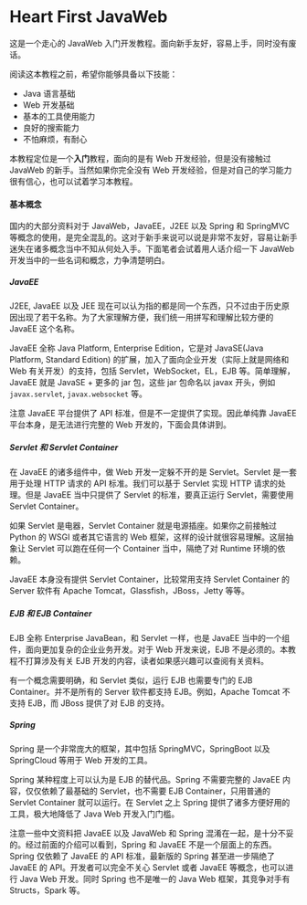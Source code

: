 Heart First JavaWeb
===================

这是一个走心的 JavaWeb 入门开发教程。面向新手友好，容易上手，同时没有废话。

阅读这本教程之前，希望你能够具备以下技能：

* Java 语言基础
* Web 开发基础
* 基本的工具使用能力
* 良好的搜索能力
* 不怕麻烦，有耐心

本教程定位是一个**入门**教程，面向的是有 Web 开发经验，但是没有接触过 JavaWeb 的新手。当然如果你完全没有 Web 开发经验，但是对自己的学习能力很有信心，也可以试着学习本教程。

#### 基本概念

国内的大部分资料对于 JavaWeb，JavaEE，J2EE 以及 Spring 和 SpringMVC 等概念的使用，是完全混乱的。这对于新手来说可以说是非常不友好，容易让新手迷失在诸多概念当中不知从何处入手。下面笔者会试着用人话介绍一下 JavaWeb 开发当中的一些名词和概念，力争清楚明白。

##### JavaEE

J2EE, JavaEE 以及 JEE 现在可以认为指的都是同一个东西，只不过由于历史原因出现了若干名称。为了大家理解方便，我们统一用拼写和理解比较方便的 JavaEE 这个名称。

JavaEE 全称 Java Platform, Enterprise Edition，它是对 JavaSE(Java Platform, Standard Edition) 的扩展，加入了面向企业开发（实际上就是网络和 Web 有关开发）的支持，包括 Servlet，WebSocket，EL，EJB 等。简单理解，JavaEE 就是 JavaSE + 更多的 jar 包，这些 jar 包命名以 javax 开头，例如 `javax.servlet`, `javax.websocket` 等。

注意 JavaEE 平台提供了 API 标准，但是不一定提供了实现。因此单纯靠 JavaEE 平台本身，是无法进行完整的 Web 开发的，下面会具体讲到。

##### Servlet 和 Servlet Container

在 JavaEE 的诸多组件中，做 Web 开发一定躲不开的是 Servlet。Servlet 是一套用于处理 HTTP 请求的 API 标准。我们可以基于 Servlet 实现 HTTP 请求的处理。但是 JavaEE 当中只提供了 Servlet 的标准，要真正运行 Servlet，需要使用 Servlet Container。

如果 Servlet 是电器，Servlet Container 就是电源插座。如果你之前接触过 Python 的 WSGI 或者其它语言的 Web 框架，这样的设计就很容易理解。这层抽象让 Servlet 可以跑在任何一个 Container 当中，隔绝了对 Runtime 环境的依赖。

JavaEE 本身没有提供 Servlet Container，比较常用支持 Servlet Container 的 Server 软件有 Apache Tomcat，Glassfish，JBoss，Jetty 等等。

##### EJB 和 EJB Container

EJB 全称 Enterprise JavaBean，和 Servlet 一样，也是 JavaEE 当中的一个组件，面向更加复杂的企业业务开发。对于 Web 开发来说，EJB 不是必须的。本教程不打算涉及有关 EJB 开发的内容，读者如果感兴趣可以查阅有关资料。

有一个概念需要明确，和 Servlet 类似，运行 EJB 也需要专门的 EJB Container。并不是所有的 Server 软件都支持 EJB。例如，Apache Tomcat 不支持 EJB，而 JBoss 提供了对 EJB 的支持。

##### Spring

Spring 是一个非常庞大的框架，其中包括 SpringMVC，SpringBoot 以及 SpringCloud 等用于 Web 开发的工具。

Spring 某种程度上可以认为是 EJB 的替代品。Spring 不需要完整的 JavaEE 内容，仅仅依赖了最基础的 Servlet，也不需要 EJB Container，只用普通的 Servlet Container 就可以运行。在 Servlet 之上 Spring 提供了诸多方便好用的工具，极大地降低了 Java Web 开发入门门槛。

注意一些中文资料把 JavaEE 以及 JavaWeb 和 Spring 混淆在一起，是十分不妥的。经过前面的介绍可以看到，Spring 和 JavaEE 不是一个层面上的东西。Spring 仅依赖了 JavaEE 的 API 标准，最新版的 Spring 甚至进一步隔绝了 JavaEE 的 API。开发者可以完全不关心 Servlet 或者 JavaEE 等概念，也可以进行 Java Web 开发。同时 Spring 也不是唯一的 Java Web 框架，其竞争对手有 Structs，Spark 等。
